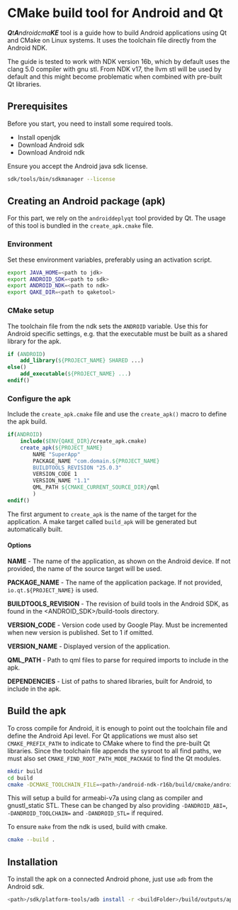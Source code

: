 # CMake build tool for Android and Qt

_**Q**t**A**ndroidcma**KE**_ tool is a guide how to build Android applications
using Qt and CMake on Linux systems. It uses the toolchain file directly from
the Android NDK.

The guide is tested to work with NDK version 16b, which by default uses the
clang 5.0 compiler with gnu stl. From NDK v17, the llvm stl will be used
by default and this might become problematic when combined with pre-built
Qt libraries.

## Prerequisites

Before you start, you need to install some required tools.

* Install openjdk
* Download Android sdk
* Download Android ndk

Ensure you accept the Android java sdk license.

```sh
sdk/tools/bin/sdkmanager --license
```

## Creating an Android package (apk)

For this part, we rely on the `androiddeplyqt` tool provided by Qt.
The usage of this tool is bundled in the `create_apk.cmake` file.

### Environment

Set these environment variables, preferably using an activation script.

```sh
export JAVA_HOME=<path to jdk>
export ANDROID_SDK=<path to sdk>
export ANDROID_NDK=<path to ndk>
export QAKE_DIR=<path to qaketool>
```

### CMake setup

The toolchain file from the ndk sets the `ANDROID` variable. Use this for Android specific
settings, e.g. that the executable must be built as a shared library for the apk.

```cmake
if (ANDROID)
    add_library(${PROJECT_NAME} SHARED ...)
else()
    add_executable(${PROJECT_NAME} ...)
endif()
```

### Configure the apk

Include the `create_apk.cmake` file and use the `create_apk()` macro to define the apk build.

```cmake
if(ANDROID)
    include($ENV{QAKE_DIR}/create_apk.cmake)
    create_apk(${PROJECT_NAME}
        NAME "SuperApp"
        PACKAGE_NAME "com.domain.${PROJECT_NAME}
        BUILDTOOLS_REVISION "25.0.3"
        VERSION_CODE 1
        VERSION_NAME "1.1"
        QML_PATH ${CMAKE_CURRENT_SOURCE_DIR}/qml
        )
endif()
```

The first argument to `create_apk` is the name of the target for the application.
A make target called `build_apk` will be generated but automatically built.

#### Options

__NAME__ - The name of the application, as shown on the Android device. If not provided,
the name of the source target will be used.

__PACKAGE_NAME__ - The name of the application package. If not provided, `io.qt.${PROJECT_NAME}` is used.

__BUILDTOOLS_REVISION__ - The revision of build tools in the Android SDK, as found
in the <ANDROID_SDK>/build-tools directory.

__VERSION_CODE__ - Version code used by Google Play. Must be incremented when new
version is published. Set to 1 if omitted.

__VERSION_NAME__ - Displayed version of the application.

__QML_PATH__ - Path to qml files to parse for required imports to include in the apk.

__DEPENDENCIES__ - List of paths to shared libraries, built for Android, to include in the apk.

## Build the apk

To cross compile for Android, it is enough to point out the toolchain
file and define the Android Api level. For Qt applications we must also
set `CMAKE_PREFIX_PATH` to indicate to CMake where to find the pre-built
Qt libraries. Since the toolchain file appends the sysroot to all find paths,
we must also set `CMAKE_FIND_ROOT_PATH_MODE_PACKAGE` to find the Qt modules.

```sh
mkdir build
cd build
cmake -DCMAKE_TOOLCHAIN_FILE=<path>/android-ndk-r16b/build/cmake/android.toolchain.cmake -DCMAKE_PREFIX_PATH=<path>/qt/5.9/android_armv7/lib/cmake -DCMAKE_FIND_ROOT_PATH_MODE_PACKAGE=ON -DANDROID_NATIVE_API_LEVEL=android-19 ..
```

This will setup a build for armeabi-v7a using clang as compiler and gnustl_static STL. These
can be changed by also providing `-DANDROID_ABI=`, `-DANDROID_TOOLCHAIN=` and
`-DANDROID_STL=` if required.

To ensure `make` from the ndk is used, build with cmake.

```sh
cmake --build .
```

## Installation

To install the apk on a connected Android phone, just use `adb` from the Android sdk.

```sh
<path>/sdk/platform-tools/adb install -r <buildFolder>/build/outputs/apk/<name>.apk
```
